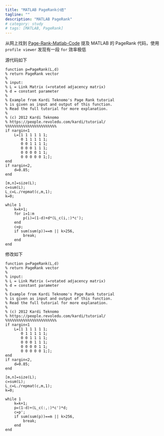```yaml
---
title: "MATLAB PageRank小结"
tagline: ""
description: "MATLAB PageRank"
# category: study
# tags: [MATLAB, PageRank]
---
```



从网上找到 [Page-Rank-Matlab-Code](https://people.revoledu.com/kardi/tutorial/PageRank/Page-Rank-Matlab-Code.html) 提及 MATLAB 的 PageRank 代码，使用 `profile viewer` 发现有一段 `for` 效率极低

源代码如下

    function p=PageRank(L,d) 
    % return PageRank vector 
    % 
    % input: 
    % L = Link Matrix (=rotated adjacency matrix) 
    % d = constant parameter 
    % 
    % Example from Kardi Teknomo's Page Rank tutorial 
    % is given as input and output of this function. 
    % Read the full tutorial for more explanation. 
    % 
    % (c) 2012 Kardi Teknomo 
    % https://people.revoledu.com/kardi/tutorial/ 
    %%%%%%%%%%%%%%%%%%%%%%% 
    if nargin<1 
        L=[1 1 1 1 1 1; 
           0 1 1 1 1 1; 
           0 0 1 1 1 1; 
           0 0 0 1 1 1; 
           0 0 0 0 1 1; 
           0 0 0 0 0 1;]; 
    end 
    if nargin<2, 
        d=0.85; 
    end 
      
    [m,n]=size(L); 
    c=sum(L); 
    L_c=L./repmat(c,m,1); 
    k=0; 
      
    while 1 
        k=k+1; 
        for i=1:m
            p(i)=(1-d)+d*(L_c(i,:)*c'); 
        end
        c=p; 
        if sum(sum(p))==m || k>256, 
            break; 
        end
    end
	
修改如下

    function p=PageRank(L,d) 
    % return PageRank vector 
    % 
    % input: 
    % L = Link Matrix (=rotated adjacency matrix) 
    % d = constant parameter 
    % 
    % Example from Kardi Teknomo's Page Rank tutorial 
    % is given as input and output of this function. 
    % Read the full tutorial for more explanation. 
    % 
    % (c) 2012 Kardi Teknomo 
    % https://people.revoledu.com/kardi/tutorial/ 
    %%%%%%%%%%%%%%%%%%%%%%% 
    if nargin<1 
        L=[1 1 1 1 1 1; 
           0 1 1 1 1 1; 
           0 0 1 1 1 1; 
           0 0 0 1 1 1; 
           0 0 0 0 1 1; 
           0 0 0 0 0 1;]; 
    end 
    if nargin<2, 
        d=0.85; 
    end 
      
    [m,n]=size(L); 
    c=sum(L); 
    L_c=L./repmat(c,m,1); 
    k=0; 
      
    while 1 
        k=k+1; 
        p=(1-d)+(L_c(:,:)*c')*d;
        c=p'; 
        if sum(sum(p))==m || k>256, 
            break; 
        end
    end